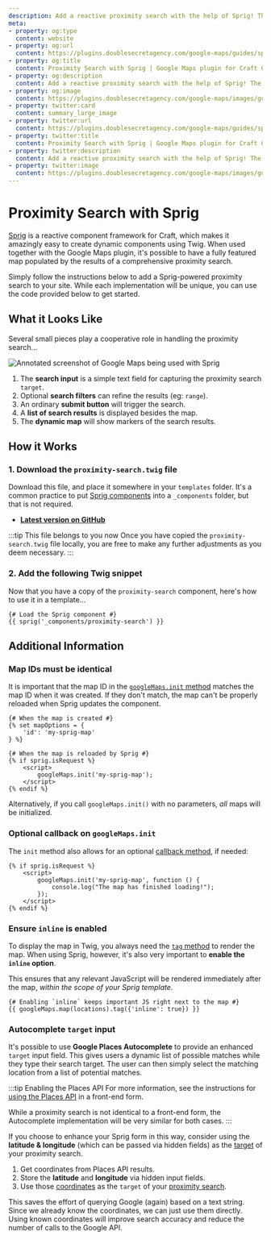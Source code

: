```yaml
---
description: Add a reactive proximity search with the help of Sprig! The map and results will update automatically whenever the search criteria changes.
meta:
- property: og:type
  content: website
- property: og:url
  content: https://plugins.doublesecretagency.com/google-maps/guides/sprig/
- property: og:title
  content: Proximity Search with Sprig | Google Maps plugin for Craft CMS
- property: og:description
  content: Add a reactive proximity search with the help of Sprig! The map and results will update automatically whenever the search criteria changes.
- property: og:image
  content: https://plugins.doublesecretagency.com/google-maps/images/guides/sprig.png
- property: twitter:card
  content: summary_large_image
- property: twitter:url
  content: https://plugins.doublesecretagency.com/google-maps/guides/sprig/
- property: twitter:title
  content: Proximity Search with Sprig | Google Maps plugin for Craft CMS
- property: twitter:description
  content: Add a reactive proximity search with the help of Sprig! The map and results will update automatically whenever the search criteria changes.
- property: twitter:image
  content: https://plugins.doublesecretagency.com/google-maps/images/guides/sprig.png
---
```


# Proximity Search with Sprig

[Sprig](https://putyourlightson.com/plugins/sprig) is a reactive component framework for Craft, which makes it amazingly easy to create dynamic components using Twig. When used together with the Google Maps plugin, it's possible to have a fully featured map populated by the results of a comprehensive proximity search.

Simply follow the instructions below to add a Sprig-powered proximity search to your site. While each implementation will be unique, you can use the code provided below to get started.

## What it Looks Like

Several small pieces play a cooperative role in handling the proximity search...

<img class="dropshadow" :src="$withBase('/images/guides/sprig.png')" alt="Annotated screenshot of Google Maps being used with Sprig" style="max-width:660px">

1. The **search input** is a simple text field for capturing the proximity search `target`.
2. Optional **search filters** can refine the results (eg: `range`).
3. An ordinary **submit button** will trigger the search.
4. A **list of search results** is displayed besides the map.
5. The **dynamic map** will show markers of the search results.

## How it Works

### 1. Download the `proximity-search.twig` file

Download this file, and place it somewhere in your `templates` folder. It's a common practice to put [Sprig components](https://putyourlightson.com/plugins/sprig#how-it-works) into a `_components` folder, but that is not required.

- [**Latest version on GitHub**](https://github.com/doublesecretagency/craft-googlemaps/blob/v4/docs/examples/twig/_components/proximity-search.twig)

:::tip This file belongs to you now
Once you have copied the `proximity-search.twig` file locally, you are free to make any further adjustments as you deem necessary.
:::

### 2. Add the following Twig snippet

Now that you have a copy of the `proximity-search` component, here's how to use it in a template...

```twig
{# Load the Sprig component #}
{{ sprig('_components/proximity-search') }}
```

## Additional Information

### Map IDs must be identical

It is important that the map ID in the [`googleMaps.init` method](/javascript/googlemaps.js/#map-initialization-methods) matches the map ID when it was created. If they don't match, the map can't be properly reloaded when Sprig updates the component.

```twig
{# When the map is created #}
{% set mapOptions = {
    'id': 'my-sprig-map'
} %}

{# When the map is reloaded by Sprig #}
{% if sprig.isRequest %}
    <script>
        googleMaps.init('my-sprig-map');
    </script>
{% endif %}
```

Alternatively, if you call `googleMaps.init()` with no parameters, _all_ maps will be initialized.

### Optional callback on `googleMaps.init`

The `init` method also allows for an optional [callback method](/javascript/googlemaps.js/#init-mapid-null-callback-null), if needed:

```twig
{% if sprig.isRequest %}
    <script>
        googleMaps.init('my-sprig-map', function () {
            console.log("The map has finished loading!");
        });
    </script>
{% endif %}
```

### Ensure `inline` is enabled

To display the map in Twig, you always need the [`tag` method](/dynamic-maps/twig-php-methods/#tag-options) to render the map. When using Sprig, however, it's also very important to **enable the `inline` option**.

This ensures that any relevant JavaScript will be rendered immediately after the map, _within the scope of your Sprig template_.

```twig
{# Enabling `inline` keeps important JS right next to the map #}
{{ googleMaps.map(locations).tag({'inline': true}) }}
```

### Autocomplete `target` input

It's possible to use **Google Places Autocomplete** to provide an enhanced `target` input field. This gives users a dynamic list of possible matches while they type their search target. The user can then simply select the matching location from a list of potential matches.

:::tip Enabling the Places API
For more information, see the instructions for [using the Places API](/address-field/front-end-form/#using-the-places-api) in a front-end form.

While a proximity search is not identical to a front-end form, the Autocomplete implementation will be very similar for both cases.
:::

If you choose to enhance your Sprig form in this way, consider using the **latitude & longitude** (which can be passed via hidden fields) as the [target](/proximity-search/options/#target) of your proximity search.

1. Get coordinates from Places API results.
2. Store the **latitude** and **longitude** via hidden input fields.
3. Use those [coordinates](/models/coordinates/) as the `target` of your [proximity search](/proximity-search/options/#target).

This saves the effort of querying Google (again) based on a text string. Since we already know the coordinates, we can just use them directly. Using known coordinates will improve search accuracy and reduce the number of calls to the Google API.
